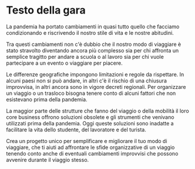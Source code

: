 # Testo della gara

La pandemia ha portato cambiamenti in quasi tutto quello che facciamo condizionando e riscrivendo il nostro stile di vita e le nostre abitudini.

Tra questi cambiamenti non c'è dubbio che il nostro modo di viaggiare è stato stravolto diventando ancora più complesso sia per chi affronta un semplice tragitto per andare a scuola o al lavoro sia per chi vuole partecipare a un evento o viaggiare per piacere.

Le differenze geografiche impongono limitazioni e regole da rispettare. In alcuni paesi non si può andare, in altri c'è il rischio di una chiusura improvvisa, in altri ancora sono in vigore decreti regionali. Per organizzare un viaggio o un trasloco bisogna tenere conto di alcuni fattori che non esistevano prima della pandemia.

La maggior parte delle strutture che fanno del viaggio o della mobilità il loro core business offrono soluzioni obsolete e gli strumenti che venivano utilizzati prima della pandemia. Oggi queste soluzioni sono inadatte a facilitare la vita dello studente, del lavoratore e del turista.

Crea un progetto unico per semplificare e migliorare il tuo modo di viaggiare, che ti aiuti ad affrontare le sfide organizzative di un viaggio tenendo conto anche di eventuali cambiamenti improvvisi che possono avvenire durante il viaggio stesso.